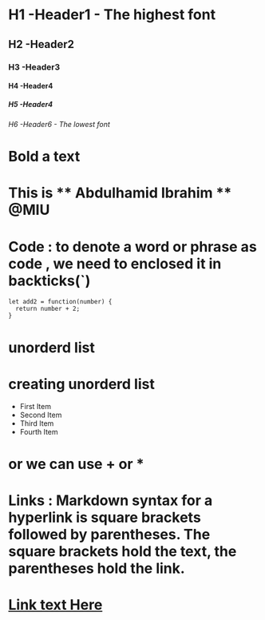 # H1       -Header1 - The highest font 
## H2      -Header2 
### H3     -Header3
#### H4    -Header4
##### H5   -Header4
###### H6  -Header6 - The lowest font 

# Bold a text
# This is ** Abdulhamid Ibrahim ** @MIU

# Code : to denote a word or phrase as code , we need to enclosed it in backticks(`)

```
let add2 = function(number) {
  return number + 2;
}
```


# unorderd list

# creating unorderd list 

 - First Item
 - Second Item
 - Third Item
 - Fourth Item

# or we can use + or *  


# Links : Markdown syntax for a hyperlink is square brackets followed by parentheses. The square brackets hold the text, the parentheses hold the link.

# [Link text Here](https://github.com/Hamid8542?tab=repositories)